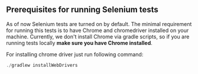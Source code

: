 ## Prerequisites for running Selenium tests

As of now Selenium tests are turned on by default.
The minimal requirement for running this tests is to have Chrome
and chromedriver installed on your machine. Currently, we
don't install Chrome via gradle scripts, so if you are running
tests locally **make sure you have Chrome installed**.

For installing chrome driver just run following command:
```kotlin
./gradlew installWebDrivers
```
